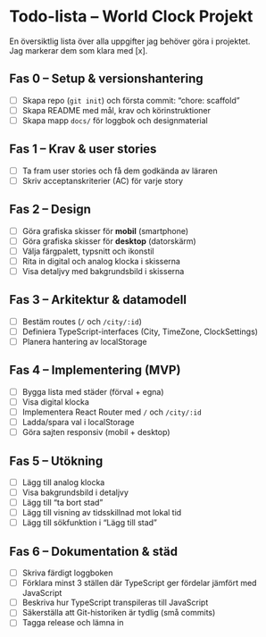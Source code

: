 # Todo-lista – World Clock Projekt

En översiktlig lista över alla uppgifter jag behöver göra i projektet.  
Jag markerar dem som klara med [x].

## Fas 0 – Setup & versionshantering
- [ ] Skapa repo (`git init`) och första commit: “chore: scaffold”
- [ ] Skapa README med mål, krav och körinstruktioner
- [ ] Skapa mapp `docs/` för loggbok och designmaterial

## Fas 1 – Krav & user stories
- [ ] Ta fram user stories och få dem godkända av läraren
- [ ] Skriv acceptanskriterier (AC) för varje story

## Fas 2 – Design
- [ ] Göra grafiska skisser för **mobil** (smartphone)
- [ ] Göra grafiska skisser för **desktop** (datorskärm)
- [ ] Välja färgpalett, typsnitt och ikonstil
- [ ] Rita in digital och analog klocka i skisserna
- [ ] Visa detaljvy med bakgrundsbild i skisserna

## Fas 3 – Arkitektur & datamodell
- [ ] Bestäm routes (`/` och `/city/:id`)
- [ ] Definiera TypeScript-interfaces (City, TimeZone, ClockSettings)
- [ ] Planera hantering av localStorage

## Fas 4 – Implementering (MVP)
- [ ] Bygga lista med städer (förval + egna)
- [ ] Visa digital klocka
- [ ] Implementera React Router med `/` och `/city/:id`
- [ ] Ladda/spara val i localStorage
- [ ] Göra sajten responsiv (mobil + desktop)

## Fas 5 – Utökning
- [ ] Lägg till analog klocka
- [ ] Visa bakgrundsbild i detaljvy
- [ ] Lägg till “ta bort stad”
- [ ] Lägg till visning av tidsskillnad mot lokal tid
- [ ] Lägg till sökfunktion i “Lägg till stad”

## Fas 6 – Dokumentation & städ
- [ ] Skriva färdigt loggboken
- [ ] Förklara minst 3 ställen där TypeScript ger fördelar jämfört med JavaScript
- [ ] Beskriva hur TypeScript transpileras till JavaScript
- [ ] Säkerställa att Git-historiken är tydlig (små commits)
- [ ] Tagga release och lämna in
